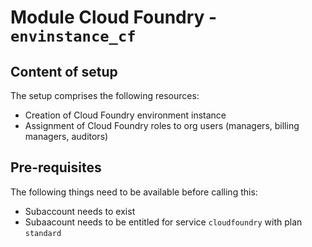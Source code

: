 # Module Cloud Foundry - `envinstance_cf`

## Content of setup

The setup comprises the following resources:

- Creation of Cloud Foundry environment instance
- Assignment of Cloud Foundry roles to org users (managers, billing managers, auditors)

## Pre-requisites

The following things need to be available before calling this:

- Subaccount needs to exist
- Subaacount needs to be entitled for service `cloudfoundry` with plan `standard`
